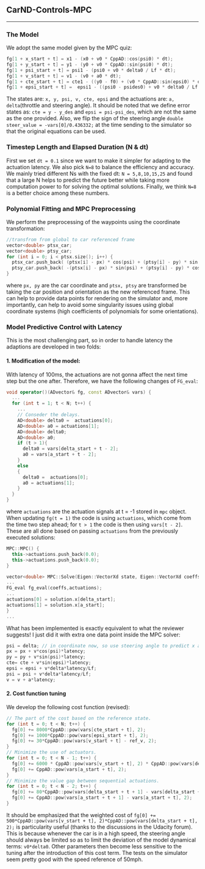 ## CarND-Controls-MPC
---
### The Model
We adopt the same model given by the MPC quiz:
```c++
fg[1 + x_start + t] = x1 - (x0 + v0 * CppAD::cos(psi0) * dt);
fg[1 + y_start + t] = y1 - (y0 + v0 * CppAD::sin(psi0) * dt);
fg[1 + psi_start + t] = psi1 - (psi0 + v0 * delta0 / Lf * dt);
fg[1 + v_start + t] = v1 - (v0 + a0 * dt);
fg[1 + cte_start + t] = cte1 - ((y0 - f0) + (v0 * CppAD::sin(epsi0) * dt));
fg[1 + epsi_start + t] =  epsi1 - ((psi0 - psides0) + v0 * delta0 / Lf * dt);
```
The states are: `x, y, psi, v, cte, epsi` and the actuations are: `a, delta`(throttle and steering angle). It should be noted that we define error states as: `cte = y - y_des` and `epsi = psi-psi_des`, which are not the same as the one provided. Also, we flip the sign of the steering angle `double steer_value = -vars[0]/0.436332;` at the time sending to the simulator so that the original equations can be used.

### Timestep Length and Elapsed Duration (N & dt)
First we set `dt = 0.1` since we want to make it simpler for adapting to the actuation latency. We also pick `N=8` to balance the efficiency and accuracy. We mainly tried different Ns with the fixed dt: `N = 5,8,10,15,25` and found that a large N helps to predict the future better while taking more computation power to for solving the optimal solutions. Finally, we think `N=8` is a better choice among these numbers.

### Polynomial Fitting and MPC Preprocessing
We perform the preprocessing of the waypoints using the coordinate transformation:
```c++
//transfrom from global to car referenced frame
vector<double> ptsx_car;
vector<double> ptsy_car;
for (int i = 0; i < ptsx.size(); i++) {
  ptsx_car.push_back( (ptsx[i] - px) * cos(psi) + (ptsy[i] - py) * sin(psi));
  ptsy_car.push_back( -(ptsx[i] - px) * sin(psi) + (ptsy[i] - py) * cos(psi));
}
```
where `px, py` are the car coordinate and `ptsx, ptsy` are transformed be taking the car position and orientation as the new referenced frame. This can help to provide data points for rendering on the simulator and, more importantly, can help to avoid some singularity issues using global coordinate systems (high coefficients of polynomials for some orientations).  

### Model Predictive Control with Latency
This is the most challenging part, so in order to handle latency the adaptions are developed in two folds:
#### 1. Modification of the model:
With latency of 100ms, the actuations are not gonna affect the next time step but the one after. Therefore, we have the following changes of `FG_eval`:
```c++
void operator()(ADvector& fg, const ADvector& vars) {
  ...
  for (int t = 1; t < N; t++) {
    ...
    // Conseder the delays.
    AD<double> delta0 =  actuations[0];
    AD<double> a0 = actuations[1];
    AD<double> delta0;
    AD<double> a0;
    if (t > 1){
      delta0 = vars[delta_start + t - 2];
      a0 = vars[a_start + t - 2];
    }
    else
    {
      delta0 =  actuations[0];
      a0 = actuations[1];
    }
  }
}
```
where `actuations` are the actuation signals at t = -1 stored in `mpc` object. When updating `fg(t = 1)` the code is using `actuations`, which come from the time two step ahead; for `t > 1` the code is then using `vars[t - 2]`. These are all done based on passing `actuations` from the previously executed solutions:
```c++
MPC::MPC() {
  this->actuations.push_back(0.0);
  this->actuations.push_back(0.0);
}

vector<double> MPC::Solve(Eigen::VectorXd state, Eigen::VectorXd coeffs) {
...
FG_eval fg_eval(coeffs,actuations);
...
actuations[0] = solution.x[delta_start];
actuations[1] = solution.x[a_start];
}
...
```
What has been implemented is exactly equivalent to what the reviewer suggests! I just did it with extra one data point inside the MPC solver:
```c++
psi = delta; // in coordinate now, so use steering angle to predict x and y
px = px + v*cos(psi)*latency;
py = py + v*sin(psi)*latency;
cte= cte + v*sin(epsi)*latency;
epsi = epsi + v*delta*latency/Lf;
psi = psi + v*delta*latency/Lf;
v = v + a*latency;
```
#### 2. Cost function tuning
We develop the following cost function (revised):
```c++
// The part of the cost based on the reference state.
for (int t = 0; t < N; t++) {
  fg[0] += 8000*CppAD::pow(vars[cte_start + t], 2);
  fg[0] += 1000*CppAD::pow(vars[epsi_start + t], 2);
  fg[0] += 30*CppAD::pow(vars[v_start + t] - ref_v, 2);
}
// Minimize the use of actuators.
for (int t = 0; t < N - 1; t++) {
  fg[0] += 6000 * CppAD::pow(vars[v_start + t], 2) * CppAD::pow(vars[delta_start + t], 2);
  fg[0] += CppAD::pow(vars[a_start + t], 2);
}
// Minimize the value gap between sequential actuations.
for (int t = 0; t < N - 2; t++) {
  fg[0] += 80*CppAD::pow(vars[delta_start + t + 1] - vars[delta_start + t], 2);
  fg[0] += CppAD::pow(vars[a_start + t + 1] - vars[a_start + t], 2);
}
```

It should be emphasized that the weighted cost of `fg[0] += 500*CppAD::pow(vars[v_start + t], 2)*CppAD::pow(vars[delta_start + t], 2);` is particularity useful (thanks to the discussions in the Udacity forum). This is because whenever the car is in a high speed, the steering angle should always be limited so as to limit the deviation of the model dynamical terms: `v0*delta0`. Other parameters then become less sensitive to the tuning after the introduction of this cost term. The tests on the simulator seem pretty good with the speed reference of 50mph.

